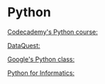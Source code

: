 # Python

[Codecademy's Python course:](https://www.codecademy.com/learn/learn-python)

[DataQuest:](https://www.dataquest.io/)

[Google's Python class:](https://developers.google.com/edu/python/)

[Python for Informatics:](https://www.py4e.com/)